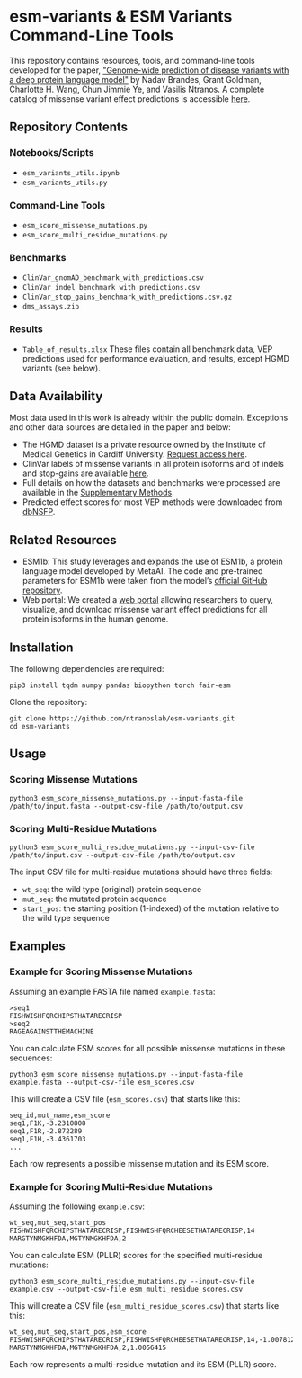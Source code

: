 # esm-variants & ESM Variants Command-Line Tools
This repository contains resources, tools, and command-line tools developed for the paper, ["Genome-wide prediction of disease variants with a deep protein language model"](https://www.biorxiv.org/content/10.1101/2022.08.25.505311v1) by Nadav Brandes, Grant Goldman, Charlotte H. Wang, Chun Jimmie Ye, and Vasilis Ntranos. A complete catalog of missense variant effect predictions is accessible [here](https://huggingface.co/spaces/ntranoslab/esm_variants).
## Repository Contents
### Notebooks/Scripts
- `esm_variants_utils.ipynb`
- `esm_variants_utils.py`
### Command-Line Tools
- `esm_score_missense_mutations.py`
- `esm_score_multi_residue_mutations.py`
### Benchmarks
- `ClinVar_gnomAD_benchmark_with_predictions.csv`
- `ClinVar_indel_benchmark_with_predictions.csv`
- `ClinVar_stop_gains_benchmark_with_predictions.csv.gz`
- `dms_assays.zip`
### Results
- `Table_of_results.xlsx`
These files contain all benchmark data, VEP predictions used for performance evaluation, and results, except HGMD variants (see below).
## Data Availability
Most data used in this work is already within the public domain. Exceptions and other data sources are detailed in the paper and below:
- The HGMD dataset is a private resource owned by the Institute of Medical Genetics in Cardiff University. [Request access here](https://www.hgmd.cf.ac.uk/ac/index.php).
- ClinVar labels of missense variants in all protein isoforms and of indels and stop-gains are available [here](https://ftp.ncbi.nlm.nih.gov/pub/clinvar/tab_delimited/).
- Full details on how the datasets and benchmarks were processed are available in the [Supplementary Methods](https://www.biorxiv.org/content/10.1101/2022.08.25.505311v1).
- Predicted effect scores for most VEP methods were downloaded from [dbNSFP](http://database.liulab.science/dbNSFP).
## Related Resources
- ESM1b: This study leverages and expands the use of ESM1b, a protein language model developed by MetaAI. The code and pre-trained parameters for ESM1b were taken from the model’s [official GitHub repository](https://github.com/facebookresearch/esm).
- Web portal: We created a [web portal](https://huggingface.co/spaces/ntranoslab/esm_variants) allowing researchers to query, visualize, and download missense variant effect predictions for all protein isoforms in the human genome.
## Installation
The following dependencies are required:
```
pip3 install tqdm numpy pandas biopython torch fair-esm
```
Clone the repository:
```
git clone https://github.com/ntranoslab/esm-variants.git
cd esm-variants
```
## Usage
### Scoring Missense Mutations
```
python3 esm_score_missense_mutations.py --input-fasta-file /path/to/input.fasta --output-csv-file /path/to/output.csv
```
### Scoring Multi-Residue Mutations
```
python3 esm_score_multi_residue_mutations.py --input-csv-file /path/to/input.csv --output-csv-file /path/to/output.csv
```
The input CSV file for multi-residue mutations should have three fields:
- `wt_seq`: the wild type (original) protein sequence
- `mut_seq`: the mutated protein sequence
- `start_pos`: the starting position (1-indexed) of the mutation relative to the wild type sequence
## Examples
### Example for Scoring Missense Mutations
Assuming an example FASTA file named `example.fasta`:
```
>seq1
FISHWISHFQRCHIPSTHATARECRISP
>seq2
RAGEAGAINSTTHEMACHINE
```
You can calculate ESM scores for all possible missense mutations in these sequences:
```
python3 esm_score_missense_mutations.py --input-fasta-file example.fasta --output-csv-file esm_scores.csv
```
This will create a CSV file (`esm_scores.csv`) that starts like this:
```
seq_id,mut_name,esm_score
seq1,F1K,-3.2310808
seq1,F1R,-2.872289
seq1,F1H,-3.4361703
...
```
Each row represents a possible missense mutation and its ESM score.
### Example for Scoring Multi-Residue Mutations
Assuming the following `example.csv`:
```
wt_seq,mut_seq,start_pos
FISHWISHFQRCHIPSTHATARECRISP,FISHWISHFQRCHEESETHATARECRISP,14
MARGTYNMGKHFDA,MGTYNMGKHFDA,2
```
You can calculate ESM (PLLR) scores for the specified multi-residue mutations:
```
python3 esm_score_multi_residue_mutations.py --input-csv-file example.csv --output-csv-file esm_multi_residue_scores.csv
```
This will create a CSV file (`esm_multi_residue_scores.csv`) that starts like this:
```
wt_seq,mut_seq,start_pos,esm_score
FISHWISHFQRCHIPSTHATARECRISP,FISHWISHFQRCHEESETHATARECRISP,14,-1.0078125
MARGTYNMGKHFDA,MGTYNMGKHFDA,2,1.0056415
```
Each row represents a multi-residue mutation and its ESM (PLLR) score.
